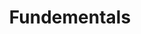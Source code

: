 ---
title: Fundementals
slug: /docs/02-fundementals
version: '3.0'
section: docs
category: developers
keywords: blockchain, consensus, substrate, architecture
---